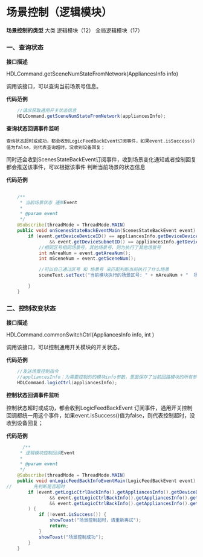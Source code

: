 # 场景控制（逻辑模块）

**场景控制的类型**
大类
逻辑模块（12）
全局逻辑模块（17）

### 一、查询状态

**接口描述**

HDLCommand.getSceneNumStateFromNetwork(AppliancesInfo info)

调用该接口，可以查询当前场景号信息。

**代码范例**

```java
    //请求获取通用开关状态信息
    HDLCommand.getSceneNumStateFromNetwork(appliancesInfo);
```

**查询状态回调事件监听**

    查询状态超时或成功，都会收到LogicFeedBackEvent订阅事件，如果event.isSuccess()值为false，则代表查询超时，没收到设备回复；
   同时还会收到ScenesStateBackEvent订阅事件，收到场景变化通知或者控制回复都会推送该事件，可以根据该事件 判断当前场景的状态信息

**代码范例**
```java
   
    /**
     * 当前场景状态 通知Event
     *
     * @param event
     */
    @Subscribe(threadMode = ThreadMode.MAIN)
    public void onScenesStateBackEventMain(ScenesStateBackEvent event) {
        if (event.getDeviceDeviceID() == appliancesInfo.getDeviceDeviceID()
                && event.getDeviceSubnetID() == appliancesInfo.getDeviceSubnetID()) {
            //相同区号相同场景号，其他场景号、则为执行了其他场景号
            int mAreaNum = event.getAreaNum();
            int mSceneNum = event.getSceneNum();

            //可以自己通过区号 和 场景号 来匹配判断当前执行了什么场景
            sceneText.setText("当前模块执行的场景区号: " + mAreaNum + "  场景号: "+mSceneNum);

        }
    }
```


### 二、控制改变状态

**接口描述**

HDLCommand.commonSwitchCtrl(AppliancesInfo info, int )

调用该接口，可以控制通用开关模块的开关状态。

**代码范例**

```java
    //发送场景控制指令 
    //appliancesInfo：为需要控制的的模块info参数，里面保存了当前回路模块的所有参数信息
    HDLCommand.logicCtrl(appliancesInfo);

```

**控制状态回调事件监听**

控制状态超时或成功，都会收到LogicFeedBackEvent 订阅事件，通用开关控制回调都统一用这个事件，如果event.isSuccess()值为false，则代表控制超时，没收到设备回复；


**代码范例**
```java
      /**
     * 逻辑模块控制回调Event
     *
     * @param event
     */
    @Subscribe(threadMode = ThreadMode.MAIN)
    public void onLogicFeedBackInfoEventMain(LogicFeedBackEvent event) {
//        先判断是否超时
        if (event.getLogicCtrlBackInfo().getAppliancesInfo().getDeviceDeviceID() == appliancesInfo.getDeviceDeviceID()
                && event.getLogicCtrlBackInfo().getAppliancesInfo().getDeviceSubnetID() == appliancesInfo.getDeviceSubnetID()
                && event.getLogicCtrlBackInfo().getAppliancesInfo().getChannelNum() == appliancesInfo.getChannelNum()
        ) {
            if (!event.isSuccess()) {
                showToast("场景控制超时，请重新再试");
                return;
            }
            showToast("场景控制成功");
        }
    }

```